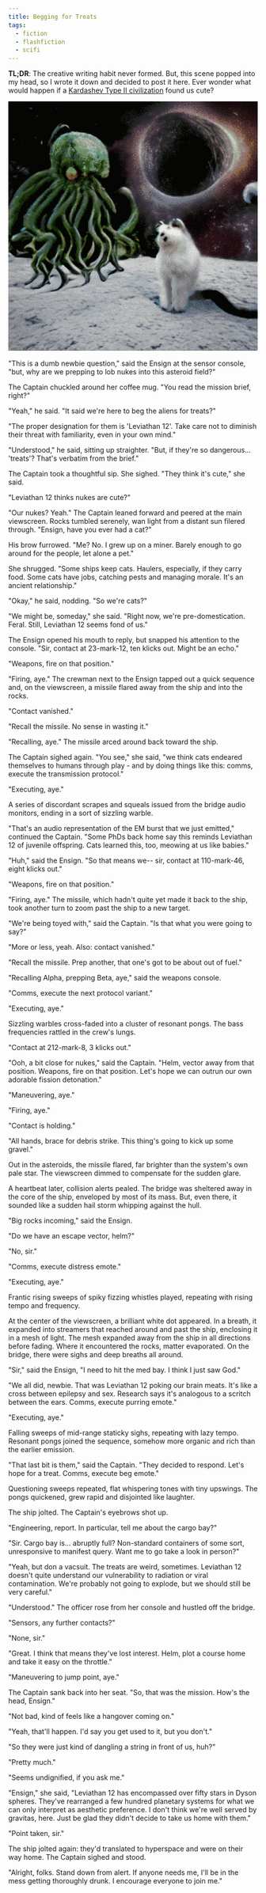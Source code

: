 ```yaml
---
title: Begging for Treats
tags:
  - fiction
  - flashfiction
  - scifi
---
```


**TL;DR**: The creative writing habit never formed. But, this scene popped into my head, so I wrote it down and decided to post it here. Ever wonder what would happen if a [Kardashev Type II civilization](https://en.wikipedia.org/wiki/Kardashev_scale#Type_II) found us cute?

<!--more-->

<img title="Cute in the face of cosmic horror" src="./cover.png" class="fullwidth" />

"This is a dumb newbie question," said the Ensign at the sensor console, "but, why are we prepping to lob nukes into this asteroid field?"

The Captain chuckled around her coffee mug. "You read the mission brief, right?"

"Yeah," he said. "It said we're here to beg the aliens for treats?"

"The proper designation for them is 'Leviathan 12'. Take care not to diminish their threat with familiarity, even in your own mind."

"Understood," he said, sitting up straighter. "But, if they're so dangerous... 'treats'? That's verbatim from the brief."

The Captain took a thoughtful sip. She sighed. "They think it's cute," she said. 

"Leviathan 12 thinks nukes are cute?"

"Our nukes? Yeah." The Captain leaned forward and peered at the main viewscreen. Rocks tumbled serenely, wan light from a distant sun filered through. "Ensign, have you ever had a cat?"

His brow furrowed. "Me? No. I grew up on a miner. Barely enough to go around for the people, let alone a pet."

She shrugged. "Some ships keep cats. Haulers,  especially, if they carry food. Some cats have jobs, catching pests and managing morale. It's an ancient relationship."

"Okay," he said, nodding. "So we're cats?"

"We might be, someday," she said. "Right now, we're pre-domestication. Feral. Still, Leviathan 12 seems fond of us."

The Ensign opened his mouth to reply, but snapped his attention to the console. "Sir, contact at 23-mark-12, ten klicks out. Might be an echo."

"Weapons, fire on that position."

"Firing, aye." The crewman next to the Ensign tapped out a quick sequence and, on the viewscreen, a missile flared away from the ship and into the rocks.

"Contact vanished."

"Recall the missile. No sense in wasting it."

"Recalling, aye." The missile arced around back toward the ship.

The Captain sighed again. "You see," she said, "we think cats endeared themselves to humans through play - and by doing things like this: comms, execute the transmission protocol."

"Executing, aye."

A series of discordant scrapes and squeals issued from the bridge audio monitors, ending in a sort of sizzling warble.

"That's an audio representation of the EM burst that we just emitted," continued the Captain. "Some PhDs back home say this reminds Leviathan 12 of juvenile offspring. Cats learned this, too, meowing at us like babies."

"Huh," said the Ensign. "So that means we-- sir, contact at 110-mark-46, eight klicks out."

"Weapons, fire on that position."

"Firing, aye." The missile, which hadn't quite yet made it back to the ship, took another turn to zoom past the ship to a new target.

"We're being toyed with," said the Captain. "Is that what you were going to say?"

"More or less, yeah. Also: contact vanished."

"Recall the missile. Prep another, that one's got to be about out of fuel."

"Recalling Alpha, prepping Beta, aye," said the weapons console.

"Comms, execute the next protocol variant."

"Executing, aye."

Sizzling warbles cross-faded into a cluster of resonant pongs. The bass frequencies rattled in the crew's lungs.

"Contact at 212-mark-8, 3 klicks out."

"Ooh, a bit close for nukes," said the Captain. "Helm, vector away from that position. Weapons, fire on that position. Let's hope we can outrun our own adorable fission detonation."

"Maneuvering, aye."

"Firing, aye."

"Contact is holding."

"All hands, brace for debris strike. This thing's going to kick up some gravel."

Out in the asteroids, the missile flared, far brighter than the system's own pale star. The viewscreen dimmed to compensate for the sudden glare. 

A heartbeat later, collision alerts pealed. The bridge was sheltered away in the core of the ship, enveloped by most of its mass. But, even there, it sounded like a sudden hail storm whipping against the hull.

"Big rocks incoming," said the Ensign.

"Do we have an escape vector, helm?"

"No, sir."

"Comms, execute distress emote."

"Executing, aye."

Frantic rising sweeps of spiky fizzing whistles played, repeating with rising tempo and frequency.

At the center of the viewscreen, a brilliant white dot appeared. In a breath, it expanded into streamers that reached around and past the ship, enclosing it in a mesh of light. The mesh expanded away from the ship in all directions before fading. Where it encountered the rocks, matter evaporated. On the bridge, there were sighs and deep breaths all around. 

"Sir," said the Ensign, "I need to hit the med bay. I think I just saw God."
 
"We all did, newbie. That was Leviathan 12 poking our brain meats. It's like a cross between epilepsy and sex. Research says it's analogous to a scritch between the ears. Comms, execute purring emote."

"Executing, aye."

Falling sweeps of mid-range staticky sighs, repeating with lazy tempo. Resonant pongs joined the sequence, somehow more organic and rich than the earlier emission.

"That last bit is them," said the Captain. "They decided to respond. Let's hope for a treat. Comms, execute beg emote."

Questioning sweeps repeated, flat whispering tones with tiny upswings. The pongs quickened, grew rapid and disjointed like laughter.

The ship jolted. The Captain's eyebrows shot up.

"Engineering, report. In particular, tell me about the cargo bay?"

"Sir. Cargo bay is... abruptly full? Non-standard containers of some sort, unresponsive to manifest query. Want me to go take a look in person?"

"Yeah, but don a vacsuit. The treats are weird, sometimes. Leviathan 12 doesn't quite understand our vulnerability to radiation or viral contamination. We're probably not going to explode, but we should still be very careful."

"Understood." The officer rose from her console and hustled off the bridge.

"Sensors, any further contacts?"

"None, sir."

"Great. I think that means they've lost interest. Helm, plot a course home and take it easy on the throttle."

"Maneuvering to jump point, aye."

The Captain sank back into her seat. "So, that was the mission. How's the head, Ensign."

"Not bad, kind of feels like a hangover coming on."

"Yeah, that'll happen. I'd say you get used to it, but you don't."

"So they were just kind of dangling a string in front of us, huh?"

"Pretty much."

"Seems undignified, if you ask me."

"Ensign," she said, "Leviathan 12 has encompassed over fifty stars in Dyson spheres. They've rearranged a few hundred planetary systems for what we can only interpret as aesthetic preference. I don't think we're well served by gravitas, here. Just be glad they didn't decide to take us home with them."

"Point taken, sir."

The ship jolted again: they'd translated to hyperspace and were on their way home. The Captain sighed and stood.

"Alright, folks. Stand down from alert. If anyone needs me, I'll be in the mess getting thoroughly drunk. I encourage everyone to join me."
